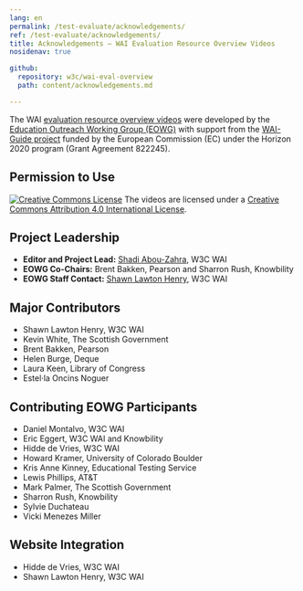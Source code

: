 ```yaml
---
lang: en
permalink: /test-evaluate/acknowledgements/
ref: /test-evaluate/acknowledgements/
title: Acknowledgements – WAI Evaluation Resource Overview Videos
nosidenav: true

github:
  repository: w3c/wai-eval-overview
  path: content/acknowledgements.md

---
```


The WAI [evaluation resource overview videos](https://www.w3.org/WAI/test-evaluate/) were developed by the [Education Outreach Working Group (EOWG)](https://www.w3.org/WAI/EO/) with support from the [WAI-Guide project](https://www.w3.org/WAI/about/projects/wai-guide/) funded by the European Commission (EC) under the Horizon 2020 program (Grant Agreement 822245).

Permission to Use
-----------------

<p><a rel="license" href="http://creativecommons.org/licenses/by/4.0/"><img alt="Creative Commons License" style="border-width:0" src="https://i.creativecommons.org/l/by/4.0/88x31.png" /></a> The videos are licensed under a <a rel="license" href="http://creativecommons.org/licenses/by/4.0/">Creative Commons Attribution 4.0 International License</a>.</p>

Project Leadership
------------------

-   **Editor and Project Lead:** [Shadi Abou-Zahra](https://www.w3.org/People/shadi), W3C WAI
-   **EOWG Co-Chairs:** Brent Bakken, Pearson and Sharron Rush, Knowbility
-   **EOWG Staff Contact:** [Shawn Lawton Henry](https://www.w3.org/People/shawn), W3C WAI

Major Contributors
------------------

-   Shawn Lawton Henry, W3C WAI
-   Kevin White, The Scottish Government
-   Brent Bakken, Pearson
-   Helen Burge, Deque
-   Laura Keen, Library of Congress
-   Estel·la Oncins Noguer

Contributing EOWG Participants
------------------------------

-   Daniel Montalvo, W3C WAI
-   Eric Eggert, W3C WAI and Knowbility
-   Hidde de Vries, W3C WAI
-   Howard Kramer, University of Colorado Boulder
-   Kris Anne Kinney, Educational Testing Service
-   Lewis Phillips, AT&T
-   Mark Palmer, The Scottish Government
-   Sharron Rush, Knowbility
-   Sylvie Duchateau
-   Vicki Menezes Miller


Website Integration
-------------------

-   Hidde de Vries, W3C WAI
-   Shawn Lawton Henry, W3C WAI
